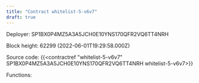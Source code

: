 ```yaml
---
title: "Contract whitelist-5-v6v7"
draft: true
---
```

Deployer: SP1BX0P4MZ5A3A5JCH0E10YNS170QFR2VQ6TT4NRH


 



Block height: 62299 (2022-06-01T19:29:58.000Z)

Source code: {{<contractref "whitelist-5-v6v7" SP1BX0P4MZ5A3A5JCH0E10YNS170QFR2VQ6TT4NRH whitelist-5-v6v7>}}

Functions:


